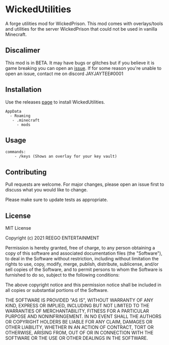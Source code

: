 # WickedUtilities

A forge utilities mod for WickedPrison.
This mod comes with overlays/tools and utilities for the server WickedPrison that could not be used in vanilla Minecraft.

## Discalimer

This mod is in BETA. It may have bugs or glitches but if you believe it is game breaking you can open an [issue](https://github.com/JAYJAYTEE12/WickedUtilities/issues). If for some reason you're unable to open an issue, contact me on discord JAYJAYTEE#0001

## Installation

Use the releases [page](https://github.com/JAYJAYTEE12/WickedUtilities/releases) to install WickedUtilities.

```
AppData
  - Roaming
   - .minecraft
     - mods
```

## Usage

```
commands:
    - /keys (Shows an overlay for your key vault)
```

## Contributing
Pull requests are welcome. For major changes, please open an issue first to discuss what you would like to change.

Please make sure to update tests as appropriate.

## License
MIT License

Copyright (c) 2021 REEGO ENTERTAINMENT

Permission is hereby granted, free of charge, to any person obtaining a copy
of this software and associated documentation files (the "Software"), to deal
in the Software without restriction, including without limitation the rights
to use, copy, modify, merge, publish, distribute, sublicense, and/or sell
copies of the Software, and to permit persons to whom the Software is
furnished to do so, subject to the following conditions:

The above copyright notice and this permission notice shall be included in all
copies or substantial portions of the Software.

THE SOFTWARE IS PROVIDED "AS IS", WITHOUT WARRANTY OF ANY KIND, EXPRESS OR
IMPLIED, INCLUDING BUT NOT LIMITED TO THE WARRANTIES OF MERCHANTABILITY,
FITNESS FOR A PARTICULAR PURPOSE AND NONINFRINGEMENT. IN NO EVENT SHALL THE
AUTHORS OR COPYRIGHT HOLDERS BE LIABLE FOR ANY CLAIM, DAMAGES OR OTHER
LIABILITY, WHETHER IN AN ACTION OF CONTRACT, TORT OR OTHERWISE, ARISING FROM,
OUT OF OR IN CONNECTION WITH THE SOFTWARE OR THE USE OR OTHER DEALINGS IN THE
SOFTWARE.
